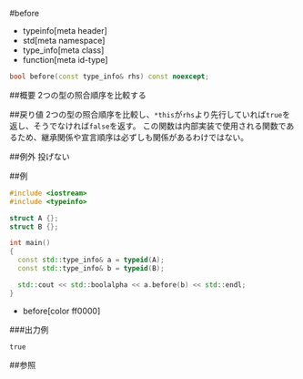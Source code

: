 #before
* typeinfo[meta header]
* std[meta namespace]
* type_info[meta class]
* function[meta id-type]

```cpp
bool before(const type_info& rhs) const noexcept;
```

##概要
2つの型の照合順序を比較する


##戻り値
2つの型の照合順序を比較し、`*this`が`rhs`より先行していれば`true`を返し、そうでなければ`false`を返す。 
この関数は内部実装で使用される関数であるため、継承関係や宣言順序は必ずしも関係があるわけではない。


##例外
投げない


##例
```cpp
#include <iostream>
#include <typeinfo>

struct A {};
struct B {};

int main()
{
  const std::type_info& a = typeid(A);
  const std::type_info& b = typeid(B);

  std::cout << std::boolalpha << a.before(b) << std::endl;
}
```
* before[color ff0000]

###出力例
```
true
```

##参照
